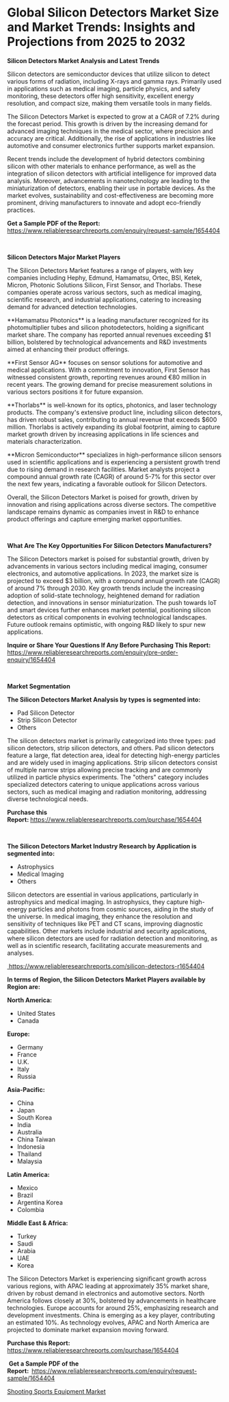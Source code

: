 <p><h1>Global Silicon Detectors Market Size and Market Trends: Insights and Projections from 2025 to 2032</h1></p><p><strong>Silicon Detectors Market Analysis and Latest Trends</strong></p>
<p><p>Silicon detectors are semiconductor devices that utilize silicon to detect various forms of radiation, including X-rays and gamma rays. Primarily used in applications such as medical imaging, particle physics, and safety monitoring, these detectors offer high sensitivity, excellent energy resolution, and compact size, making them versatile tools in many fields.</p><p>The Silicon Detectors Market is expected to grow at a CAGR of 7.2% during the forecast period. This growth is driven by the increasing demand for advanced imaging techniques in the medical sector, where precision and accuracy are critical. Additionally, the rise of applications in industries like automotive and consumer electronics further supports market expansion. </p><p>Recent trends include the development of hybrid detectors combining silicon with other materials to enhance performance, as well as the integration of silicon detectors with artificial intelligence for improved data analysis. Moreover, advancements in nanotechnology are leading to the miniaturization of detectors, enabling their use in portable devices. As the market evolves, sustainability and cost-effectiveness are becoming more prominent, driving manufacturers to innovate and adopt eco-friendly practices.</p></p>
<p><strong>Get a Sample PDF of the Report:&nbsp;</strong> <a href="https://www.reliableresearchreports.com/enquiry/request-sample/1654404?utm_campaign=2476&utm_medium=2&utm_source=Github&utm_content=ia&utm_term=23022025&utm_id=silicon-detectors">https://www.reliableresearchreports.com/enquiry/request-sample/1654404</a></p>
<p>&nbsp;</p>
<p><strong>Silicon Detectors Major Market Players</strong></p>
<p><p>The Silicon Detectors Market features a range of players, with key companies including Hephy, Edmund, Hamamatsu, Ortec, BSI, Ketek, Micron, Photonic Solutions Silicon, First Sensor, and Thorlabs. These companies operate across various sectors, such as medical imaging, scientific research, and industrial applications, catering to increasing demand for advanced detection technologies.</p><p>**Hamamatsu Photonics** is a leading manufacturer recognized for its photomultiplier tubes and silicon photodetectors, holding a significant market share. The company has reported annual revenues exceeding $1 billion, bolstered by technological advancements and R&D investments aimed at enhancing their product offerings.</p><p>**First Sensor AG** focuses on sensor solutions for automotive and medical applications. With a commitment to innovation, First Sensor has witnessed consistent growth, reporting revenues around €80 million in recent years. The growing demand for precise measurement solutions in various sectors positions it for future expansion.</p><p>**Thorlabs** is well-known for its optics, photonics, and laser technology products. The company's extensive product line, including silicon detectors, has driven robust sales, contributing to annual revenue that exceeds $600 million. Thorlabs is actively expanding its global footprint, aiming to capture market growth driven by increasing applications in life sciences and materials characterization.</p><p>**Micron Semiconductor** specializes in high-performance silicon sensors used in scientific applications and is experiencing a persistent growth trend due to rising demand in research facilities. Market analysts project a compound annual growth rate (CAGR) of around 5-7% for this sector over the next few years, indicating a favorable outlook for Silicon Detectors.</p><p>Overall, the Silicon Detectors Market is poised for growth, driven by innovation and rising applications across diverse sectors. The competitive landscape remains dynamic as companies invest in R&D to enhance product offerings and capture emerging market opportunities.</p></p>
<p>&nbsp;</p>
<p><strong>What Are The Key Opportunities For Silicon Detectors Manufacturers?</strong></p>
<p><p>The Silicon Detectors market is poised for substantial growth, driven by advancements in various sectors including medical imaging, consumer electronics, and automotive applications. In 2023, the market size is projected to exceed $3 billion, with a compound annual growth rate (CAGR) of around 7% through 2030. Key growth trends include the increasing adoption of solid-state technology, heightened demand for radiation detection, and innovations in sensor miniaturization. The push towards IoT and smart devices further enhances market potential, positioning silicon detectors as critical components in evolving technological landscapes. Future outlook remains optimistic, with ongoing R&D likely to spur new applications.</p></p>
<p><strong>Inquire or Share Your Questions If Any Before Purchasing This Report:</strong> <a href="https://www.reliableresearchreports.com/enquiry/pre-order-enquiry/1654404?utm_campaign=2476&utm_medium=2&utm_source=Github&utm_content=ia&utm_term=23022025&utm_id=silicon-detectors">https://www.reliableresearchreports.com/enquiry/pre-order-enquiry/1654404</a></p>
<p>&nbsp;</p>
<p><strong>Market Segmentation</strong></p>
<p><strong>The Silicon Detectors Market Analysis by types is segmented into:</strong></p>
<p><ul><li>Pad Silicon Detector</li><li>Strip Silicon Detector</li><li>Others</li></ul></p>
<p><p>The silicon detectors market is primarily categorized into three types: pad silicon detectors, strip silicon detectors, and others. Pad silicon detectors feature a large, flat detection area, ideal for detecting high-energy particles and are widely used in imaging applications. Strip silicon detectors consist of multiple narrow strips allowing precise tracking and are commonly utilized in particle physics experiments. The "others" category includes specialized detectors catering to unique applications across various sectors, such as medical imaging and radiation monitoring, addressing diverse technological needs.</p></p>
<p><strong>Purchase this Report:&nbsp;</strong><a href="https://www.reliableresearchreports.com/purchase/1654404?utm_campaign=2476&utm_medium=2&utm_source=Github&utm_content=ia&utm_term=23022025&utm_id=silicon-detectors">https://www.reliableresearchreports.com/purchase/1654404</a></p>
<p>&nbsp;</p>
<p><strong>The Silicon Detectors Market Industry Research by Application is segmented into:</strong></p>
<p><ul><li>Astrophysics</li><li>Medical Imaging</li><li>Others</li></ul></p>
<p><p>Silicon detectors are essential in various applications, particularly in astrophysics and medical imaging. In astrophysics, they capture high-energy particles and photons from cosmic sources, aiding in the study of the universe. In medical imaging, they enhance the resolution and sensitivity of techniques like PET and CT scans, improving diagnostic capabilities. Other markets include industrial and security applications, where silicon detectors are used for radiation detection and monitoring, as well as in scientific research, facilitating accurate measurements and analyses.</p></p>
<p><a href="https://www.reliableresearchreports.com/silicon-detectors-r1654404?utm_campaign=2476&utm_medium=2&utm_source=Github&utm_content=ia&utm_term=23022025&utm_id=silicon-detectors">&nbsp;https://www.reliableresearchreports.com/silicon-detectors-r1654404</a></p>
<p><strong>In terms of Region, the Silicon Detectors Market Players available by Region are:</strong></p>
<p>
    <p> <strong> North America: </strong>
        <ul>
            <li>United States</li>
            <li>Canada</li>
        </ul>
        </p> 
    <p> <strong> Europe: </strong>
        <ul>
            <li>Germany</li>
            <li>France</li>
            <li>U.K.</li>
            <li>Italy</li>
            <li>Russia</li>
        </ul>
        </p> 
    <p> <strong> Asia-Pacific: </strong>
        <ul>
            <li>China</li>
            <li>Japan</li>
            <li>South Korea</li>
            <li>India</li>
            <li>Australia</li>
            <li>China Taiwan</li>
            <li>Indonesia</li>
            <li>Thailand</li>
            <li>Malaysia</li>
        </ul>
        </p> 
    <p> <strong> Latin America: </strong>
        <ul>
            <li>Mexico</li>
            <li>Brazil</li>
            <li>Argentina Korea</li>
            <li>Colombia</li>
        </ul>
        </p> 
    <p> <strong> Middle East & Africa: </strong>
        <ul>
            <li>Turkey</li>
            <li>Saudi</li>
            <li>Arabia</li>
            <li>UAE</li>
            <li>Korea</li>
        </ul>
    </p>
    </p>
<p><p>The Silicon Detectors Market is experiencing significant growth across various regions, with APAC leading at approximately 35% market share, driven by robust demand in electronics and automotive sectors. North America follows closely at 30%, bolstered by advancements in healthcare technologies. Europe accounts for around 25%, emphasizing research and development investments. China is emerging as a key player, contributing an estimated 10%. As technology evolves, APAC and North America are projected to dominate market expansion moving forward.</p></p>
<p><strong>Purchase this Report: </strong><a href="https://www.reliableresearchreports.com/purchase/1654404?utm_campaign=2476&utm_medium=2&utm_source=Github&utm_content=ia&utm_term=23022025&utm_id=silicon-detectors">https://www.reliableresearchreports.com/purchase/1654404</a></p>
<p>&nbsp;<strong>Get a Sample PDF of the Report:&nbsp;&nbsp;</strong><a href="https://www.reliableresearchreports.com/enquiry/request-sample/1654404?utm_campaign=2476&utm_medium=2&utm_source=Github&utm_content=ia&utm_term=23022025&utm_id=silicon-detectors">https://www.reliableresearchreports.com/enquiry/request-sample/1654404</a></p>
<p><strong></strong></p>
<p><p><a href="https://github.com/sungbruington660/Market-Research-Report-List-1/blob/main/shooting-sports-equipment-market.md?utm_campaign=2476&utm_medium=2&utm_source=Github&utm_content=ia&utm_term=23022025&utm_id=silicon-detectors">Shooting Sports Equipment Market</a></p></p>